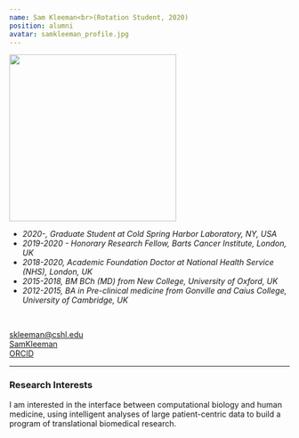 ```yaml
---
name: Sam Kleeman<br>(Rotation Student, 2020)
position: alumni
avatar: samkleeman_profile.jpg
---
```


<img width="300" src="{{site.baseurl}}/images/people/{{page.avatar}}" data-action="zoom">
<br>

- _2020-, Graduate Student at Cold Spring Harbor Laboratory, NY, USA_ <br>
- _2019-2020 - Honorary Research Fellow, Barts Cancer Institute, London, UK_ <br>
- _2018-2020, Academic Foundation Doctor at National Health Service (NHS), London, UK_ <br>
- _2015-2018, BM BCh (MD) from New College, University of Oxford, UK_ <br>
- _2012-2015, BA in Pre-clinical medicine from Gonville and Caius College, University of Cambridge, UK_ <br>
<br>

<a href="mailto:skleeman@cshl.edu"><i class="fa fa-envelope-o"></i> skleeman@cshl.edu</a><br>
<a href="https://www.linkedin.com/in/sam-kleeman-761025122/"><i class="fa fa-linkedin-square"></i> SamKleeman</a><br>
<a href="http://orcid.org/0000-0003-1720-8804"><i class="fab fa-orcid"></i> ORCID </a><br>

<hr>

### Research Interests

I am interested in the interface between computational biology and human medicine, using intelligent analyses of large patient-centric data to build a program of translational biomedical research.
<br>
<br>
<br>

&nbsp;
&nbsp;
&nbsp;
&nbsp;
&nbsp;
&nbsp;
&nbsp;
&nbsp;
&nbsp;
&nbsp;
&nbsp;
&nbsp;
&nbsp;
&nbsp;
&nbsp;
&nbsp;
&nbsp;
&nbsp;
&nbsp;
&nbsp;
&nbsp;
&nbsp;
&nbsp;
&nbsp;

